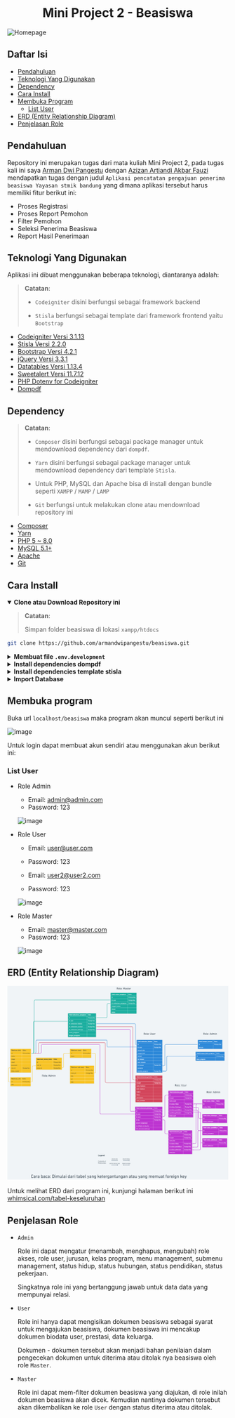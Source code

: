 <h1 align="center">Mini Project 2 - Beasiswa</h1>
<img src="https://github.com/armandwipangestu/beasiswa/assets/64394320/fd4b4eb8-953e-4abf-850d-e30c7b690411" alt="Homepage">

## Daftar Isi

- [Pendahuluan](#pendahuluan)
- [Teknologi Yang Digunakan](#teknologi-yang-digunakan)
- [Dependency](#dependency)
- [Cara Install](#cara-install)
- [Membuka Program](#membuka-program)
    - [List User](#list-user)
- [ERD (Entity Relationship Diagram)](#erd-entity-relationship-diagram)
- [Penjelasan Role](#penjelasan-role)

## Pendahuluan

Repository ini merupakan tugas dari mata kuliah Mini Project 2, pada tugas kali ini saya [Arman Dwi Pangestu](https://github.com/armandwipangestu/) dengan [Azizan Artiandi Akbar Fauzi](https://github.com/Jijan5) mendapatkan tugas dengan judul `Aplikasi pencatatan pengajuan penerima beasiswa Yayasan stmik bandung` yang dimana aplikasi tersebut harus memiliki fitur berikut ini:

- Proses Registrasi
- Proses Report Pemohon
- Filter Pemohon
- Seleksi Penerima Beasiswa
- Report Hasil Penerimaan

## Teknologi Yang Digunakan

Aplikasi ini dibuat menggunakan beberapa teknologi, diantaranya adalah:

> **Catatan**:
>
> -   `Codeigniter` disini berfungsi sebagai framework backend
>
> -   `Stisla` berfungsi sebagai template dari framework frontend yaitu `Bootstrap`

-   [Codeigniter Versi 3.1.13](https://codeigniter.com/userguide3/installation/downloads.html)
-   [Stisla Versi 2.2.0](https://github.com/stisla/stisla/releases/tag/v2.2.0)
-   [Bootstrap Versi 4.2.1](https://blog.getbootstrap.com/2018/12/21/bootstrap-4-2-1/)
-   [jQuery Versi 3.3.1](https://blog.jquery.com/2018/01/20/jquery-3-3-1-fixed-dependencies-in-release-tag/)
-   [Datatables Versi 1.13.4](https://cdn.datatables.net/1.13.4/)
-   [Sweetalert Versi 11.7.12](https://github.com/sweetalert2/sweetalert2/releases/tag/v11.7.12)
-   [PHP Dotenv for Codeigniter](https://github.com/agungjk/phpdotenv-for-codeigniter)
-   [Dompdf](https://github.com/dompdf/dompdf/)

## Dependency

> **Catatan**:
>
> -   `Composer` disini berfungsi sebagai package manager untuk mendownload dependency dari `dompdf`.
>
> -   `Yarn` disini berfungsi sebagai package manager untuk mendownload dependency dari template `Stisla`.
>
> -   Untuk PHP, MySQL dan Apache bisa di install dengan bundle seperti `XAMPP` / `MAMP` / `LAMP`
>
> -   `Git` berfungsi untuk melakukan clone atau mendownload repository ini

-   [Composer](https://getcomposer.org/download/)
-   [Yarn](https://yarnpkg.com/)
-   [PHP 5 ~ 8.0](https://www.php.net/releases/8.0/en.php)
-   [MySQL 5.1+](https://downloads.mysql.com/archives/community/)
-   [Apache](https://httpd.apache.org/)
-   [Git](https://git-scm.com/downloads)

## Cara Install

<details open>
<summary><strong>Clone atau Download Repository ini</strong></summary>

> **Catatan**:
>
> Simpan folder beasiswa di lokasi `xampp/htdocs`

```sh
git clone https://github.com/armandwipangestu/beasiswa.git
```

</details>

<details>
<summary><strong>Membuat file <code>.env.development</code></strong></summary>

```sh
cd beasiswa
```

```sh
cp .env.example .env.development
```

> **Catatan**:
>
> Sesuaikan isian .env.development dengan konfigurasi anda (seperti nama database dll)
>
> Default yang saya gunakan:
> ```
> DB_HOSTNAME=localhost
> DB_USERNAME=root
> DB_PASSWORD=
> DB_NAME=beasiswa
> ```

</details>

<details>
<summary><strong>Install dependencies dompdf</strong></summary>

```sh
composer update
```

</details>

<details>
<summary><strong>Install dependencies template stisla</strong></summary>

```sh
cd template/stisla
```

```sh
yarn
```

```sh
yarn dist
```

</details>

<details>
<summary><strong>Import Database</strong></summary>

-   Membuat database baru dengan nama `beasiswa`

    ![image](https://github.com/armandwipangestu/beasiswa/assets/64394320/1d206dfe-72ca-41c9-86be-370f5bb82ac4)

-   Import `beasiswa/database/beasiswa.sql` ke dalam database melalui phpmyamdin

    ![image](https://github.com/armandwipangestu/beasiswa/assets/64394320/b24c8e8c-18b1-41a5-a73d-f54024346b1d)
    ![image](https://github.com/armandwipangestu/beasiswa/assets/64394320/704ca427-bd6d-4f23-93e9-0767b3b11868)
    ![image](https://github.com/armandwipangestu/beasiswa/assets/64394320/22947ae4-b346-45a5-bd38-cbea86c21c31)

</details>

## Membuka program

Buka url `localhost/beasiswa` maka program akan muncul seperti berikut ini

![image](https://github.com/armandwipangestu/beasiswa/assets/64394320/f8bf341d-5db4-4320-8acc-4b04d4fa7f0f)

Untuk login dapat membuat akun sendiri atau menggunakan akun berikut ini:

### List User

-   Role Admin

    -   Email: admin@admin.com
    -   Password: 123

    ![image](https://github.com/armandwipangestu/beasiswa/assets/64394320/ef82c78c-2fff-410a-949d-a66670a2641d)

-   Role User

    -   Email: user@user.com
    -   Password: 123

    -   Email: user2@user2.com
    -   Password: 123

    ![image](https://github.com/armandwipangestu/beasiswa/assets/64394320/90203ade-ac40-4fb2-90d7-e4e09a2d34f8)

- Role Master

    -   Email: master@master.com
    -   Password: 123

    ![image](https://github.com/armandwipangestu/beasiswa/assets/64394320/da64be8e-3fcf-406d-8717-03878956d292)

## ERD (Entity Relationship Diagram)

![image](erd/tabel_keseluruhan.png)

Untuk melihat ERD dari program ini, kunjungi halaman berikut ini [whimsical.com/tabel-keseluruhan](https://whimsical.com/tabel-keseluruhan-UbTUmg9vvBiZaeJ61G8pQR)

## Penjelasan Role

- `Admin`

    Role ini dapat mengatur (menambah, menghapus, mengubah) role akses, role user, jurusan, kelas program, menu management, submenu management, status hidup, status hubungan, status pendidikan, status pekerjaan.

    Singkatnya role ini yang bertanggung jawab untuk data data yang mempunyai relasi.

- `User`

    Role ini hanya dapat mengisikan dokumen beasiswa sebagai syarat untuk mengajukan beasiswa, dokumen beasiswa ini mencakup dokumen biodata user, prestasi, data keluarga.

    Dokumen - dokumen tersebut akan menjadi bahan penilaian dalam pengecekan dokumen untuk diterima atau ditolak nya beasiswa oleh role `Master`.

- `Master`

    Role ini dapat mem-filter dokumen beasiswa yang diajukan, di role inilah dokumen beasiswa akan dicek. Kemudian nantinya dokumen tersebut akan dikembalikan ke role `User` dengan status diterima atau ditolak.